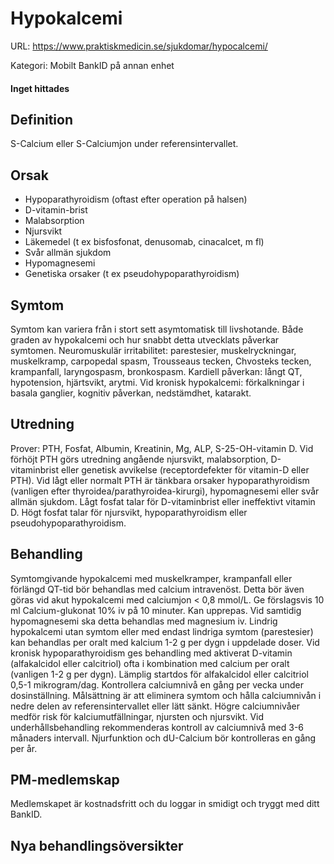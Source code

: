 # Hypokalcemi

URL: https://www.praktiskmedicin.se/sjukdomar/hypocalcemi/



Kategori: Mobilt BankID på annan enhet

#### Inget hittades

## Definition

S-Calcium eller S-Calciumjon under referensintervallet.

## Orsak

- Hypoparathyroidism (oftast efter operation på halsen)
- D-vitamin-brist
- Malabsorption
- Njursvikt
- Läkemedel (t ex bisfosfonat, denusomab, cinacalcet, m fl)
- Svår allmän sjukdom
- Hypomagnesemi
- Genetiska orsaker (t ex pseudohypoparathyroidism)

## Symtom

Symtom kan variera från i stort sett asymtomatisk till livshotande. Både graden av hypokalcemi och hur snabbt detta utvecklats påverkar symtomen.
Neuromuskulär irritabilitet: parestesier, muskelryckningar, muskelkramp, carpopedal spasm, Trousseaus tecken, Chvosteks tecken, krampanfall, laryngospasm, bronkospasm.
Kardiell påverkan: långt QT, hypotension, hjärtsvikt, arytmi.
Vid kronisk hypokalcemi: förkalkningar i basala ganglier, kognitiv påverkan, nedstämdhet, katarakt.

## Utredning

Prover: PTH, Fosfat, Albumin, Kreatinin, Mg, ALP, S-25-OH-vitamin D.
Vid förhöjt PTH görs utredning angående njursvikt, malabsorption, D-vitaminbrist eller genetisk avvikelse (receptordefekter för vitamin-D eller PTH).
Vid lågt eller normalt PTH är tänkbara orsaker hypoparathyroidism (vanligen efter thyroidea/parathyroidea-kirurgi), hypomagnesemi eller svår allmän sjukdom.
Lågt fosfat talar för D-vitaminbrist eller ineffektivt vitamin D.
Högt fosfat talar för njursvikt, hypoparathyroidism eller pseudohypoparathyroidism.

## Behandling

Symtomgivande hypokalcemi med muskelkramper, krampanfall eller förlängd QT-tid bör behandlas med calcium intravenöst. Detta bör även göras vid akut hypokalcemi med calciumjon < 0,8 mmol/L. Ge förslagsvis 10 ml Calcium-glukonat 10% iv på 10 minuter. Kan upprepas.
Vid samtidig hypomagnesemi ska detta behandlas med magnesium iv.
Lindrig hypokalcemi utan symtom eller med endast lindriga symtom (parestesier) kan behandlas per oralt med kalcium 1-2 g per dygn i uppdelade doser.
Vid kronisk hypoparathyroidism ges behandling med aktiverat D-vitamin (alfakalcidol eller calcitriol) ofta i kombination med calcium per oralt (vanligen 1-2 g per dygn). Lämplig startdos för alfakalcidol eller calcitriol 0,5-1 mikrogram/dag. Kontrollera calciumnivå en gång per vecka under dosinställning. Målsättning är att eliminera symtom och hålla calciumnivån i nedre delen av referensintervallet eller lätt sänkt. Högre calciumnivåer medför risk för kalciumutfällningar, njursten och njursvikt. Vid underhållsbehandling rekommenderas kontroll av calciumnivå med 3-6 månaders intervall. Njurfunktion och dU-Calcium bör kontrolleras en gång per år.

## PM-medlemskap

Medlemskapet är kostnadsfritt och du loggar in smidigt och tryggt med ditt BankID.

## Nya behandlingsöversikter

